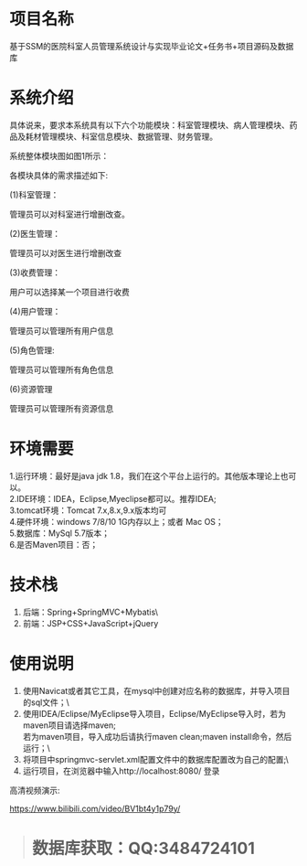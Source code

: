 ​



# 项目名称

基于SSM的医院科室人员管理系统设计与实现毕业论文+任务书+项目源码及数据库

# 系统介绍
具体说来，要求本系统具有以下六个功能模块：科室管理模块、病人管理模块、药品及耗材管理模块、科室信息模块、数据管理、财务管理。

系统整体模块图如图1所示：

各模块具体的需求描述如下:

(1)科室管理：

管理员可以对科室进行增删改查。

(2)医生管理：

管理员可以对医生进行增删改查

(3)收费管理：

用户可以选择某一个项目进行收费

(4)用户管理：

管理员可以管理所有用户信息

(5)角色管理:

管理员可以管理所有角色信息

(6)资源管理

管理员可以管理所有资源信息

# 环境需要

1.运行环境：最好是java jdk 1.8，我们在这个平台上运行的。其他版本理论上也可以。\
2.IDE环境：IDEA，Eclipse,Myeclipse都可以。推荐IDEA;\
3.tomcat环境：Tomcat 7.x,8.x,9.x版本均可\
4.硬件环境：windows 7/8/10 1G内存以上；或者 Mac OS； \
5.数据库：MySql 5.7版本；\
6.是否Maven项目：否；

# 技术栈

1. 后端：Spring+SpringMVC+Mybatis\
2. 前端：JSP+CSS+JavaScript+jQuery

# 使用说明

1. 使用Navicat或者其它工具，在mysql中创建对应名称的数据库，并导入项目的sql文件；\
2. 使用IDEA/Eclipse/MyEclipse导入项目，Eclipse/MyEclipse导入时，若为maven项目请选择maven;\
若为maven项目，导入成功后请执行maven clean;maven install命令，然后运行；\
3. 将项目中springmvc-servlet.xml配置文件中的数据库配置改为自己的配置;\
4. 运行项目，在浏览器中输入http://localhost:8080/ 登录

高清视频演示:

https://www.bilibili.com/video/BV1bt4y1p79y/

> # **数据库获取：QQ:3484724101**

​
